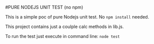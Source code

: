 #PURE NODEJS UNIT TEST (no npm)

This is a simple poc of pure Nodejs unit test. No `npm install` needed. 

This project contains just a coulple calc methods in lib.js. 

To run the test just execute in command line: 
`node test`
